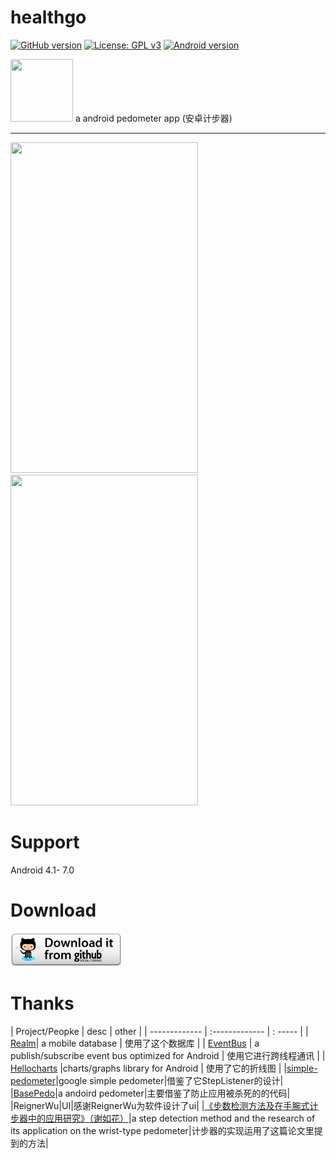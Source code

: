 # healthgo
[![GitHub version](https://img.shields.io/badge/version-1.0.0-blue.svg)](https://github.com/gojuukaze/healthgo/releases/tag/v1.0.0) 
[![License: GPL v3](https://img.shields.io/badge/license-GPL-blue.svg)](https://github.com/gojuukaze/healthgo/blob/master/LICENSE)
[![Android version](https://img.shields.io/badge/android-4.1%2B-blue.svg)]()
  
<img width = "100" height = "100" src="https://github.com/gojuukaze/healthgo/blob/master/pic/ic_launcher.png?raw=true">
a android pedometer app (安卓计步器)

---
<p>
  <a target="_blank" ><img width = "300" height = "529" src="https://github.com/gojuukaze/healthgo/blob/master/pic/1.png?raw=true"></a>
  <a target="_blank" ><img  width = "300" height = "529" src="https://github.com/gojuukaze/healthgo/blob/master/pic/2.png?raw=true"></a>
</p>

# Support
Android 4.1- 7.0

# Download
[![Download](https://github.com/gojuukaze/ScreenOffTime/blob/master/pic/3.png?raw=true)](https://github.com/gojuukaze/healthgo/releases) 


# Thanks
| Project/Peopke        | desc           | other  |
| ------------- | :------------- | : ----- |
| [Realm](https://realm.io)| a mobile database | 使用了这个数据库 |
| [EventBus](https://github.com/greenrobot/EventBus) | a publish/subscribe event bus optimized for Android  |  使用它进行跨线程通讯 |
| [Hellocharts](https://github.com/lecho/hellocharts-android) |charts/graphs library for Android       | 使用了它的折线图 |
|[simple-pedometer](https://github.com/google/simple-pedometer)|google simple pedometer|借鉴了它StepListener的设计|
|[BasePedo](https://github.com/xfmax/BasePedo)|a andoird pedometer|主要借鉴了防止应用被杀死的的代码|
|ReignerWu|UI|感谢ReignerWu为软件设计了ui|
|[《步数检测方法及在手腕式计步器中的应用研究》（谢如花）](https://wenku.baidu.com/view/419c7ad96bec0975f565e22e.html)|a step detection method and the research of its application on the wrist-type pedometer|计步器的实现运用了这篇论文里提到的方法|